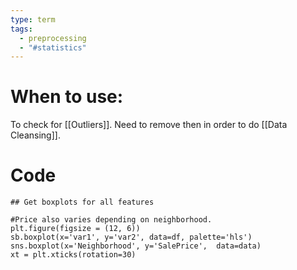 ```yaml
---
type: term
tags:
  - preprocessing
  - "#statistics"
---
```

# When to use:

To check for [[Outliers]]. Need to remove then in order to do [[Data Cleansing]].

# Code


```
## Get boxplots for all features

#Price also varies depending on neighborhood.
plt.figure(figsize = (12, 6))
sb.boxplot(x='var1', y='var2', data=df, palette='hls')
sns.boxplot(x='Neighborhood', y='SalePrice',  data=data)
xt = plt.xticks(rotation=30)
```
